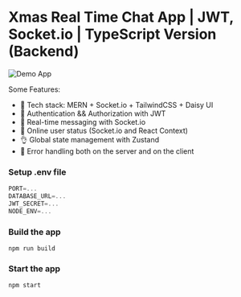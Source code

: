 # Xmas Real Time Chat App | JWT, Socket.io | TypeScript Version (Backend)

![Demo App](https://i.ibb.co/gFSMzKN/1.png)

Some Features:

- 🌟 Tech stack: MERN + Socket.io + TailwindCSS + Daisy UI
- 🎃 Authentication && Authorization with JWT
- 👾 Real-time messaging with Socket.io
- 🚀 Online user status (Socket.io and React Context)
- 👌 Global state management with Zustand
- 🐞 Error handling both on the server and on the client

### Setup .env file

```js
PORT=...
DATABASE_URL=...
JWT_SECRET=...
NODE_ENV=...
```

### Build the app

```shell
npm run build
```

### Start the app

```shell
npm start
```
